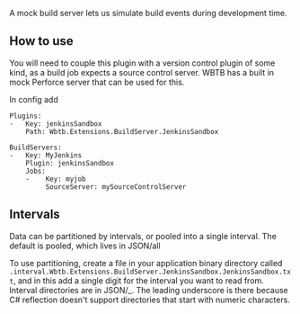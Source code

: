 
A mock build server lets us simulate build events during development time. 

## How to use

You will need to couple this plugin with a version control plugin of some kind, as a build job expects a source control server. WBTB has a built in mock Perforce server that can be used for this.

In config add 

    Plugins:
    -   Key: jenkinsSandbox
        Path: Wbtb.Extensions.BuildServer.JenkinsSandbox

    BuildServers:
    -   Key: MyJenkins
        Plugin: jenkinsSandbox
        Jobs:
        -    Key: myjob
             SourceServer: mySourceControlServer

## Intervals

Data can be partitioned by intervals, or pooled into a single interval. The default is pooled, which lives in JSON/all

To use partitioning, create a file in your application binary directory called `.interval.Wbtb.Extensions.BuildServer.JenkinsSandbox.JenkinsSandbox.txt`, and in this add a single digit for the interval 
you want to read from. Interval directories are in JSON/_<interval>. The leading underscore is there because C# reflection doesn't support directories that start with numeric characters.

